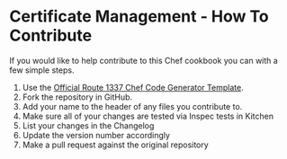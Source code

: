 Certificate Management - How To Contribute
==============
If you would like to help contribute to this Chef cookbook you can with a few simple steps.

1. Use the [Official Route 1337 Chef Code Generator Template](https://github.com/route1337/chef-code-generator).
2. Fork the repository in GitHub.
3. Add your name to the header of any files you contribute to.
4. Make sure all of your changes are tested via Inspec tests in Kitchen
5. List your changes in the Changelog
6. Update the version number accordingly
7. Make a pull request against the original repository
